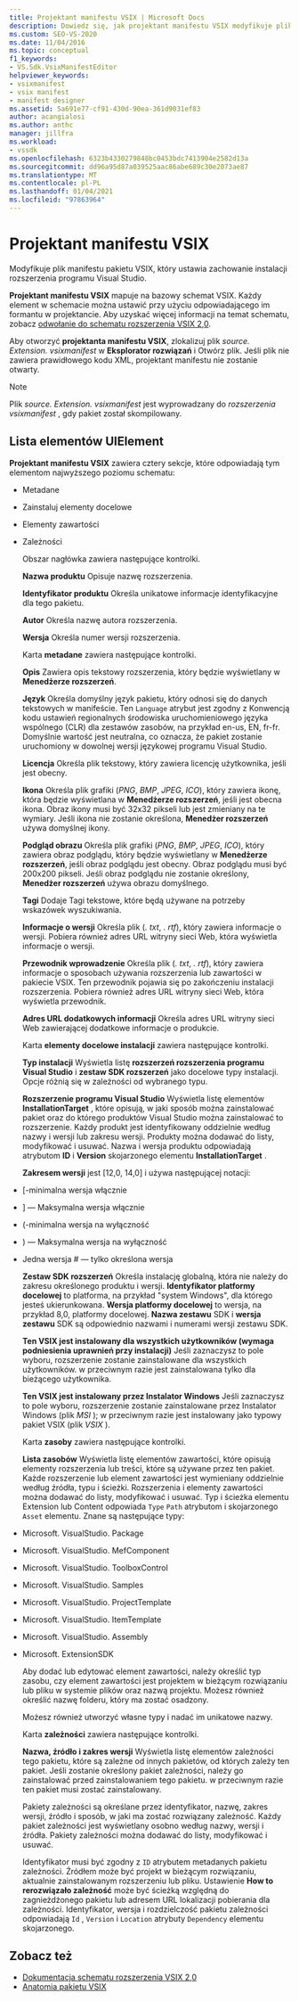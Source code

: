 ```yaml
---
title: Projektant manifestu VSIX | Microsoft Docs
description: Dowiedz się, jak projektant manifestu VSIX modyfikuje plik manifestu pakietu VSIX, który ustawia zachowanie instalacji rozszerzenia programu Visual Studio.
ms.custom: SEO-VS-2020
ms.date: 11/04/2016
ms.topic: conceptual
f1_keywords:
- VS.Sdk.VsixManifestEditor
helpviewer_keywords:
- vsixmanifest
- vsix manifest
- manifest designer
ms.assetid: 5a691e77-cf91-430d-90ea-361d9031ef83
author: acangialosi
ms.author: anthc
manager: jillfra
ms.workload:
- vssdk
ms.openlocfilehash: 6323b4330279848bc0453bdc7413904e2582d13a
ms.sourcegitcommit: dd96a95d87a039525aac86abe689c30e2073ae87
ms.translationtype: MT
ms.contentlocale: pl-PL
ms.lasthandoff: 01/04/2021
ms.locfileid: "97863964"
---
```

# <a name="vsix-manifest-designer"></a>Projektant manifestu VSIX
Modyfikuje plik manifestu pakietu VSIX, który ustawia zachowanie instalacji rozszerzenia programu Visual Studio.

 **Projektant manifestu VSIX** mapuje na bazowy schemat VSIX. Każdy element w schemacie można ustawić przy użyciu odpowiadającego im formantu w projektancie. Aby uzyskać więcej informacji na temat schematu, zobacz [odwołanie do schematu rozszerzenia VSIX 2,0](../extensibility/vsix-extension-schema-2-0-reference.md).

 Aby otworzyć **projektanta manifestu VSIX**, zlokalizuj plik *source. Extension. vsixmanifest* w **Eksplorator rozwiązań** i Otwórz plik. Jeśli plik nie zawiera prawidłowego kodu XML, projektant manifestu nie zostanie otwarty.

> [!NOTE]
> Plik *source. Extension. vsixmanifest* jest wyprowadzany do *rozszerzenia vsixmanifest* , gdy pakiet został skompilowany.

## <a name="uielement-list"></a>Lista elementów UIElement
 **Projektant manifestu VSIX** zawiera cztery sekcje, które odpowiadają tym elementom najwyższego poziomu schematu:

- Metadane

- Zainstaluj elementy docelowe

- Elementy zawartości

- Zależności

  Obszar nagłówka zawiera następujące kontrolki.

  **Nazwa produktu** Opisuje nazwę rozszerzenia.

  **Identyfikator produktu** Określa unikatowe informacje identyfikacyjne dla tego pakietu.

  **Autor** Określa nazwę autora rozszerzenia.

  **Wersja** Określa numer wersji rozszerzenia.

  Karta **metadane** zawiera następujące kontrolki.

  **Opis** Zawiera opis tekstowy rozszerzenia, który będzie wyświetlany w **Menedżerze rozszerzeń**.

  **Język** Określa domyślny język pakietu, który odnosi się do danych tekstowych w manifeście. Ten `Language` atrybut jest zgodny z Konwencją kodu ustawień regionalnych środowiska uruchomieniowego języka wspólnego (CLR) dla zestawów zasobów, na przykład en-us, EN, fr-fr. Domyślnie wartość jest neutralna, co oznacza, że pakiet zostanie uruchomiony w dowolnej wersji językowej programu Visual Studio.

  **Licencja** Określa plik tekstowy, który zawiera licencję użytkownika, jeśli jest obecny.

  **Ikona** Określa plik grafiki (*PNG*, *BMP*, *JPEG*, *ICO*), który zawiera ikonę, która będzie wyświetlana w **Menedżerze rozszerzeń**, jeśli jest obecna ikona. Obraz ikony musi być 32x32 pikseli lub jest zmieniany na te wymiary. Jeśli ikona nie zostanie określona, **Menedżer rozszerzeń** używa domyślnej ikony.

  **Podgląd obrazu** Określa plik grafiki (*PNG*, *BMP*, *JPEG*, *ICO*), który zawiera obraz podglądu, który będzie wyświetlany w **Menedżerze rozszerzeń**, jeśli obraz podglądu jest obecny. Obraz podglądu musi być 200x200 pikseli. Jeśli obraz podglądu nie zostanie określony, **Menedżer rozszerzeń** używa obrazu domyślnego.

  **Tagi** Dodaje Tagi tekstowe, które będą używane na potrzeby wskazówek wyszukiwania.

  **Informacje o wersji** Określa plik (*. txt*, *. rtf*), który zawiera informacje o wersji. Pobiera również adres URL witryny sieci Web, która wyświetla informacje o wersji.

  **Przewodnik wprowadzenie** Określa plik (*. txt*, *. rtf*), który zawiera informacje o sposobach używania rozszerzenia lub zawartości w pakiecie VSIX. Ten przewodnik pojawia się po zakończeniu instalacji rozszerzenia. Pobiera również adres URL witryny sieci Web, która wyświetla przewodnik.

  **Adres URL dodatkowych informacji** Określa adres URL witryny sieci Web zawierającej dodatkowe informacje o produkcie.

  Karta **elementy docelowe instalacji** zawiera następujące kontrolki.

  **Typ instalacji** Wyświetla listę **rozszerzeń rozszerzenia programu Visual Studio** i **zestaw SDK rozszerzeń** jako docelowe typy instalacji. Opcje różnią się w zależności od wybranego typu.

  **Rozszerzenie programu Visual Studio** Wyświetla listę elementów **InstallationTarget** , które opisują, w jaki sposób można zainstalować pakiet oraz do którego produktów Visual Studio można zainstalować to rozszerzenie. Każdy produkt jest identyfikowany oddzielnie według nazwy i wersji lub zakresu wersji. Produkty można dodawać do listy, modyfikować i usuwać. Nazwa i wersja produktu odpowiadają atrybutom **ID** i **Version** skojarzonego elementu **InstallationTarget** .

  **Zakresem wersji** jest [12,0, 14,0] i używa następującej notacji:

- [-minimalna wersja włącznie

- ] — Maksymalna wersja włącznie

- (-minimalna wersja na wyłączność

- ) — Maksymalna wersja na wyłączność

- Jedna wersja # — tylko określona wersja

  **Zestaw SDK rozszerzeń** Określa instalację globalną, która nie należy do zakresu określonego produktu i wersji. **Identyfikator platformy docelowej** to platforma, na przykład "system Windows", dla którego jesteś ukierunkowana. **Wersja platformy docelowej** to wersja, na przykład 8,0, platformy docelowej. **Nazwa zestawu** SDK i **wersja zestawu** SDK są odpowiednio nazwami i numerami wersji zestawu SDK.

  **Ten VSIX jest instalowany dla wszystkich użytkowników (wymaga podniesienia uprawnień przy instalacji)** Jeśli zaznaczysz to pole wyboru, rozszerzenie zostanie zainstalowane dla wszystkich użytkowników. w przeciwnym razie jest zainstalowana tylko dla bieżącego użytkownika.

  **Ten VSIX jest instalowany przez Instalator Windows** Jeśli zaznaczysz to pole wyboru, rozszerzenie zostanie zainstalowane przez Instalator Windows (plik *MSI* ); w przeciwnym razie jest instalowany jako typowy pakiet VSIX (plik *VSIX* ).

  Karta **zasoby** zawiera następujące kontrolki.

  **Lista zasobów** Wyświetla listę elementów zawartości, które opisują elementy rozszerzenia lub treści, które są używane przez ten pakiet. Każde rozszerzenie lub element zawartości jest wymieniany oddzielnie według źródła, typu i ścieżki. Rozszerzenia i elementy zawartości można dodawać do listy, modyfikować i usuwać. Typ i ścieżka elementu Extension lub Content odpowiada `Type` `Path` atrybutom i skojarzonego `Asset` elementu. Znane są następujące typy:

- Microsoft. VisualStudio. Package

- Microsoft. VisualStudio. MefComponent

- Microsoft. VisualStudio. ToolboxControl

- Microsoft. VisualStudio. Samples

- Microsoft. VisualStudio. ProjectTemplate

- Microsoft. VisualStudio. ItemTemplate

- Microsoft. VisualStudio. Assembly

- Microsoft. ExtensionSDK

  Aby dodać lub edytować element zawartości, należy określić typ zasobu, czy element zawartości jest projektem w bieżącym rozwiązaniu lub pliku w systemie plików oraz nazwą projektu. Możesz również określić nazwę folderu, który ma zostać osadzony.

  Możesz również utworzyć własne typy i nadać im unikatowe nazwy.

  Karta **zależności** zawiera następujące kontrolki.

  **Nazwa, źródło i zakres wersji** Wyświetla listę elementów zależności tego pakietu, które są zależne od innych pakietów, od których zależy ten pakiet. Jeśli zostanie określony pakiet zależności, należy go zainstalować przed zainstalowaniem tego pakietu. w przeciwnym razie ten pakiet musi zostać zainstalowany.

  Pakiety zależności są określane przez identyfikator, nazwę, zakres wersji, źródło i sposób, w jaki ma zostać rozwiązany zależność. Każdy pakiet zależności jest wyświetlany osobno według nazwy, wersji i źródła. Pakiety zależności można dodawać do listy, modyfikować i usuwać.

  Identyfikator musi być zgodny z `ID` atrybutem metadanych pakietu zależności. Źródłem może być projekt w bieżącym rozwiązaniu, aktualnie zainstalowanym rozszerzeniu lub pliku. Ustawienie **How to rerozwiązało zależność** może być ścieżką względną do zagnieżdżonego pakietu lub adresem URL lokalizacji pobierania dla zależności. Identyfikator, wersja i rozdzielczość pakietu zależności odpowiadają `Id` , `Version` i `Location` atrybuty `Dependency` elementu skojarzonego.

## <a name="see-also"></a>Zobacz też
- [Dokumentacja schematu rozszerzenia VSIX 2,0](../extensibility/vsix-extension-schema-2-0-reference.md)
- [Anatomia pakietu VSIX](../extensibility/anatomy-of-a-vsix-package.md)
